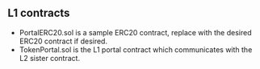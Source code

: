 ## L1 contracts
* PortalERC20.sol is a sample ERC20 contract, replace with the desired ERC20 contract if desired.
* TokenPortal.sol is the L1 portal contract which communicates with the L2 sister contract.